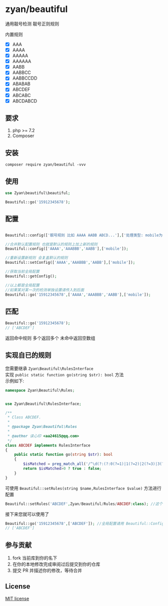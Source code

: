 

# zyan/beautiful

通用靓号检测 靓号正则规则

内置规则

- [x] AAA
- [x] AAAA
- [x] AAAAA
- [x] AAAAAA
- [x] AABB
- [x] AABBCC
- [x] AABBCCDD
- [x] ABABAB
- [x] ABCDEF
- [x] ABCABC
- [x] ABCDABCD

## 要求

1. php >= 7.2
2. Composer

## 安装

```shell
composer require zyan/beautiful -vvv
```

## 使用

```php
use Zyan\beautiful\beautiful;

Beautiful::go('15912345678');

```

## 配置

```php

Beautiful::config(['靓号规则 比如 AAAA AABB ABCD...'],['处理类型: mobile为手机号(只取后8位) 不传为通用,也就是对输入源不作任何处理']);

//合并默认配置规则 也就是默认的规则上加上新的规则
Beautiful::config(['AAAA','AAABBB','AABB'],['mobile']);

//重新设置新规则 会复盖默认的规则
Beautiful::setConfig(['AAAA','AAABBB','AABB'],['mobile']);

//获取当前全局配置
Beautiful::getConfig();

//以上都是全局配置
//如果某对某一次的检测单独设置请传入到后面
Beautiful::go('15912345678',['AAAA','AAABBB','AABB'],['mobile']);

```
## 匹配

```php
Beautiful::go('15912345678');
// ['ABCDEF'] 
```

返回命中规则 多个返回多个 未命中返回空数组

## 实现自已的规则

您需要继承 `Zyan\Beautiful\RulesInterface`   
实现 `public static function go(string $str): bool` 方法   
示例如下:
```php 
namespace Zyan\Beautiful\Rules;


use Zyan\Beautiful\RulesInterface;

/**
 * Class ABCDEF.
 *
 * @package Zyan\Beautiful\Rules
 *
 * @author 读心印 <aa24615@qq.com>
 */
class ABCDEF implements RulesInterface
{
    public static function go(string $str): bool
    {
        $isMatched = preg_match_all('/^\d(?:(?:0(?=1)|1(?=2)|2(?=3)|3(?=4)|4(?=5)|5(?=6)|6(?=7)|7(?=8)|8(?=9)|9(?=0)){5,})\d/m', $str, $matches);
        return $isMatched>0 ? true : false;
    }
}
```

可使用 `Beautiful::setRules(string $name,RulesInterface $value)` 方法进行配置

```php 
Beautiful::setRules('ABCDEF',Zyan/Beautiful/Rules/ABCDEF:class); //这个class取决于您的命名空间
```

接下来您就可以使用了

```php
Beautiful::go('15912345678',['ABCDEF']); //全局配置请用 Beautiful::Config(['ABCDEF'])
// ['ABCDEF']
```

## 参与贡献

1. fork 当前库到你的名下
2. 在你的本地修改完成审阅过后提交到你的仓库
3. 提交 PR 并描述你的修改，等待合并

## License

[MIT license](https://opensource.org/licenses/MIT)
